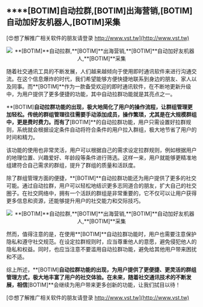 ## ****[BOTIM]**自动拉群,**[BOTIM]**出海营销,**[BOTIM]**自动加好友机器人,**[BOTIM]**采集**

[😍想了解推广相关软件的朋友请登录 http://www.vst.tw](http://www.vst.tw)

 <center><img src="https://vst.tw/MP4/tuiguang/png/3.png" alt="**[BOTIM]**自动拉群,**[BOTIM]**出海营销,**[BOTIM]**自动加好友机器人,**[BOTIM]**采集"></center>

随着社交通讯工具的不断发展，人们越来越倾向于使用即时通讯软件来进行沟通交流。在这个信息爆炸的时代，我们希望能够方便快捷地联系到身边的朋友、家人以及同事。而**[BOTIM]**作为一款备受欢迎的即时通讯软件，在不断地更新升级中，为用户提供了更多便捷的功能，其中自动拉群功能就是其亮点之一。

**[BOTIM]**自动拉群功能的出现，极大地简化了用户的操作流程，让群组管理更加轻松。传统的群组管理往往需要手动添加成员，操作繁琐，尤其是在大规模群组中，更是费时费力。而有了**[BOTIM]**的自动拉群功能，用户只需设置好拉群规则，系统就会根据设定条件自动将符合条件的用户拉入群组，极大地节省了用户的时间和精力。

该功能的使用也非常灵活，用户可以根据自己的需求设定拉群规则，例如根据用户的地理位置、兴趣爱好、年龄段等条件进行筛选。这样一来，用户就能够更精准地组建符合自己需求的群组，提升了群组的质量和活跃度。

除了群组管理方面的便捷，**[BOTIM]**自动拉群功能还为用户提供了更多的社交可能。通过自动拉群，用户可以轻松地结识更多志同道合的朋友，扩大自己的社交圈子。在社交网络中，拥有一个活跃的群组是非常重要的，它不仅可以让用户获得更多信息和资源，还能够提升用户的社交能力和交际技巧。

 <center><img src="https://vst.tw/MP4/tuiguang/png/3.png" alt="**[BOTIM]**自动拉群,**[BOTIM]**出海营销,**[BOTIM]**自动加好友机器人,**[BOTIM]**采集"></center>

然而，值得注意的是，在使用**[BOTIM]**自动拉群功能时，用户也需要注意保护隐私和遵守社交规范。在设定拉群规则时，应当尊重他人的意愿，避免侵犯他人的隐私和权益。同时，也应当注意不要滥用自动拉群功能，避免给其他用户带来困扰和不适。

综上所述，**[BOTIM]**自动拉群功能的出现，为用户提供了更便捷、更灵活的群组管理方式，极大地丰富了用户的社交体验。在未来，随着社交通讯技术的不断发展，相信**[BOTIM]**会继续为用户带来更多创新的功能，让我们拭目以待！

[😍想了解推广相关软件的朋友请登录 http://www.vst.tw](http://www.vst.tw)



